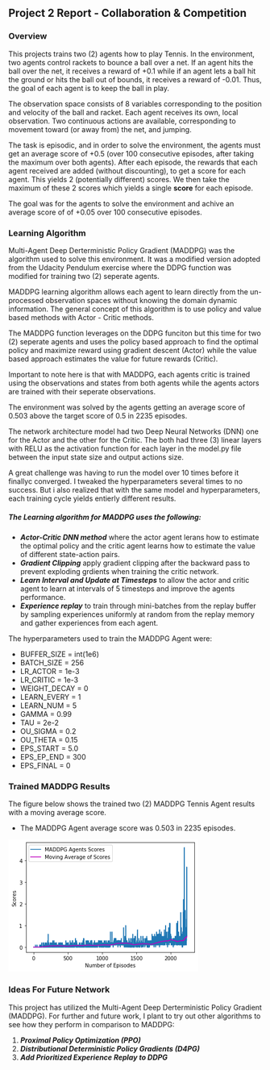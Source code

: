 ## Project 2 Report - Collaboration & Competition

### Overview

This projects trains two (2) agents how to play Tennis. In the environment, two agents control rackets to bounce a ball over a net. If an agent hits the ball over the net, it receives a reward of +0.1 while if an agent lets a ball hit the ground or hits the ball out of bounds, it receives a reward of -0.01. Thus, the goal of each agent is to keep the ball in play.

The observation space consists of 8 variables corresponding to the position and velocity of the ball and racket. Each agent receives its own, local observation.  Two continuous actions are available, corresponding to movement toward (or away from) the net, and jumping. 

The task is episodic, and in order to solve the environment, the agents must get an average score of +0.5 (over 100 consecutive episodes, after taking the maximum over both agents). After each episode, the rewards that each agent received are added (without discounting), to get a score for each agent. This yields 2 (potentially different) scores. We then take the maximum of these 2 scores which yields a single **score** for each episode.

The goal was for the agents to solve the environment and achive an average score of of +0.05 over 100 consecutive episodes.


### Learning Algorithm

Multi-Agent Deep Derterministic Policy Gradient (MADDPG) was the algorithm used to solve this environment. It was a modified version adopted from the Udacity Pendulum exercise where the DDPG function was modified for training two (2) seperate agents. 

MADDPG learning algorithm allows each agent to learn directly from the un-processed observation spaces without knowing the domain dynamic information. The general concept of this algorithm is to use policy and value based methods with Actor - Critic methods. 

The MADDPG function leverages on the DDPG funciton but this time for two (2) seperate agents and uses the policy based approach to find the optimal policy and maximize reward using gradient descent (Actor) while the value based approach estimates the value for future rewards (Critic). 

Important to note here is that with MADDPG, each agents critic is trained using the observations and states from both agents while the agents actors are trained with their seperate observations.

The environment was solved by the agents getting an average score of 0.503 above the target score of 0.5 in 2235 episodes.

The network architecture model had two Deep Neural Networks (DNN) one for the Actor and the other for the Critic. The both had three (3) linear layers with RELU as the activation function for each layer in the model.py file between the input state size and output actions size.

A great challenge was having to run the model over 10 times before it finallyc converged. I tweaked the hyperparameters several times to no success. But i also realized that with the same model and hyperparameters, each training cycle yields entierly different results.


##### The Learning algorithm for MADDPG uses the following:
* ***Actor-Critic DNN method*** where the actor agent lerans how to estimate the optimal policy and the critic agent learns how to estimate the value of different state-action pairs.
* ***Gradient Clipping*** apply gradient clipping after the backward pass to prevent exploding grdients when training the critic network.
* ***Learn Interval and Update at Timesteps*** to allow the actor and critic agent to learn at intervals of 5 timesteps and improve the agents performance.
* ***Experience replay*** to train through mini-batches from the replay buffer by sampling experiences uniformly at random from the replay memory and gather experiences from each agent.

The hyperparameters used to train the MADDPG Agent were:
* BUFFER_SIZE = int(1e6)  
* BATCH_SIZE = 256        
* LR_ACTOR = 1e-3         
* LR_CRITIC = 1e-3        
* WEIGHT_DECAY = 0        
* LEARN_EVERY = 1         
* LEARN_NUM = 5           
* GAMMA = 0.99            
* TAU = 2e-2              
* OU_SIGMA = 0.2          
* OU_THETA = 0.15         
* EPS_START = 5.0         
* EPS_EP_END = 300        
* EPS_FINAL = 0           


### Trained MADDPG Results

The figure below shows the trained two (2) MADDPG Tennis Agent results with a moving average score. 
* The MADDPG Agent average score was 0.503 in 2235 episodes.

![](maddpg_result.png)



### Ideas For Future Network

This project has utilized the Multi-Agent Deep Derterministic Policy Gradient (MADDPG). For further and future work, I plant to try out other algorithms to see how they perform in comparison to MADDPG:
1. ***Proximal Policy Optimization (PPO)***
2. ***Distributional Deterministic Policy Gradients (D4PG)***
3. ***Add Prioritized Experience Replay to DDPG*** 